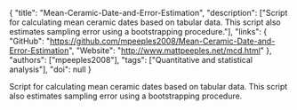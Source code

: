 {
  "title": "Mean-Ceramic-Date-and-Error-Estimation",
  "description": ["Script for calculating mean ceramic dates based on tabular data. This script also estimates sampling error using a bootstrapping procedure."],
  "links": {
    "GitHub": "https://github.com/mpeeples2008/Mean-Ceramic-Date-and-Error-Estimation",
    "Website": "http://www.mattpeeples.net/mcd.html"
  },
  "authors": ["mpeeples2008"],
  "tags": ["Quantitative and statistical analysis"],
  "doi": null
}

<!-- Generated by csv2md.R – do not edit by hand -->

Script for calculating mean ceramic dates based on tabular data. This script also estimates sampling error using a bootstrapping procedure.
